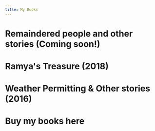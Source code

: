 ```yaml
---
title: My Books
---
```


# Remaindered people and other stories (Coming soon!)
# Ramya's Treasure (2018)
# Weather Permitting & Other stories (2016)
# Buy my books here
